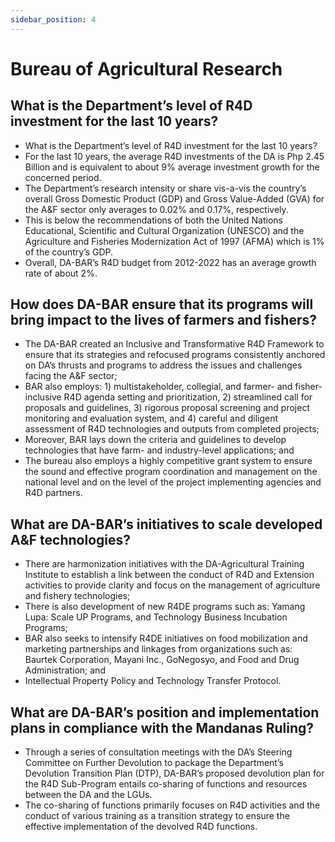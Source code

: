 ```yaml
---
sidebar_position: 4
---
```


# Bureau of Agricultural Research

## What is the Department’s level of R4D investment for the last 10 years?

- What is the Department’s level of R4D investment for the last 10 years?
- For the last 10 years, the average R4D investments of the DA is Php 2.45 Billion and is equivalent to about 9% average investment growth for the concerned period.
- The Department’s research intensity or share vis-a-vis the country’s overall Gross Domestic Product (GDP) and Gross Value-Added (GVA) for the A&F sector only averages to 0.02% and 0.17%, respectively.
- This is below the recommendations of both the United Nations Educational, Scientific and Cultural Organization (UNESCO) and the Agriculture and Fisheries Modernization Act of 1997 (AFMA) which is 1% of the country’s GDP.
- Overall, DA-BAR’s R4D budget from 2012-2022 has an average growth rate of about 2%.

## How does DA-BAR ensure that its programs will bring impact to the lives of farmers and fishers?

- The DA-BAR created an Inclusive and Transformative R4D Framework to ensure that its strategies and refocused programs consistently anchored on DA’s thrusts and programs to address the issues and challenges facing the A&F sector;
- BAR also employs: 1) multistakeholder, collegial, and farmer- and fisher- inclusive R4D agenda setting and prioritization, 2) streamlined call for proposals and guidelines, 3) rigorous proposal screening and project monitoring and evaluation system, and 4) careful and diligent assessment of R4D technologies and outputs from completed projects;
- Moreover, BAR lays down the criteria and guidelines to develop technologies that have farm- and industry-level applications; and
- The bureau also employs a highly competitive grant system to ensure the sound and effective program coordination and management on the national level and on the level of the project implementing agencies and R4D partners.

## What are DA-BAR’s initiatives to scale developed A&F technologies?

- There are harmonization initiatives with the DA-Agricultural Training Institute to establish a link between the conduct of R4D and Extension activities to provide clarity and focus on the management of agriculture and fishery technologies;
- There is also development of new R4DE programs such as: Yamang Lupa: Scale UP Programs, and Technology Business Incubation Programs;
- BAR also seeks to intensify R4DE initiatives on food mobilization and marketing partnerships and linkages from organizations such as: Baurtek Corporation, Mayani Inc., GoNegosyo, and Food and Drug Administration; and
- Intellectual Property Policy and Technology Transfer Protocol.

## What are DA-BAR’s position and implementation plans in compliance with the Mandanas Ruling?

- Through a series of consultation meetings with the DA’s Steering Committee on Further Devolution to package the Department’s Devolution Transition Plan (DTP), DA-BAR’s proposed devolution plan for the R4D Sub-Program entails co-sharing of functions and resources between the DA and the LGUs.
- The co-sharing of functions primarily focuses on R4D activities and the conduct of various training as a transition strategy to ensure the effective implementation of the devolved R4D functions.
